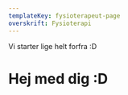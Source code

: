 ```yaml
---
templateKey: fysioterapeut-page
overskrift: Fysioterapi
---
```

Vi starter lige helt forfra :D

# Hej med dig :D
